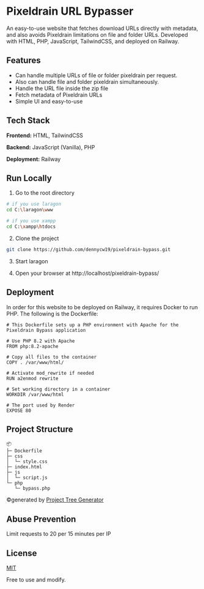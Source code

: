 
# Pixeldrain URL Bypasser

An easy-to-use website that fetches download URLs directly with metadata, and also avoids Pixeldrain limitations on file and folder URLs.  Developed with HTML, PHP, JavaScript, TailwindCSS, and deployed on Railway.


## Features

- Can handle multiple URLs of file or folder pixeldrain per request.
- Also can handle file and folder pixeldrain simultaneously.
- Handle the URL file inside the zip file
- Fetch metadata of Pixeldrain URLs
- Simple UI and easy-to-use


## Tech Stack

**Frontend:** HTML, TailwindCSS

**Backend:** JavaScript (Vanilla), PHP

**Deployment:** Railway


## Run Locally

1. Go to the root directory

```bash
# if you use laragon
cd C:\laragon\www

# if you use xampp
cd C:\xampp\htdocs
```

2. Clone the project

```bash
git clone https://github.com/dennycw19/pixeldrain-bypass.git
```

3. Start laragon

4. Open your browser at http://localhost/pixeldrain-bypass/


## Deployment

In order for this website to be deployed on Railway, it requires Docker to run PHP. The following is the Dockerfile:

```
# This Dockerfile sets up a PHP environment with Apache for the Pixeldrain Bypass application

# Use PHP 8.2 with Apache
FROM php:8.2-apache

# Copy all files to the container
COPY . /var/www/html/

# Activate mod_rewrite if needed
RUN a2enmod rewrite

# Set working directory in a container
WORKDIR /var/www/html

# The port used by Render
EXPOSE 80
```


## Project Structure

```
📦 
├─ Dockerfile
├─ css
│  └─ style.css
├─ index.html
├─ js
│  └─ script.js
└─ php
   └─ bypass.php
```
©generated by [Project Tree Generator](https://woochanleee.github.io/project-tree-generator)
## Abuse Prevention

Limit requests to 20 per 15 minutes per IP
## License

[MIT](https://choosealicense.com/licenses/mit/)

Free to use and modify.
